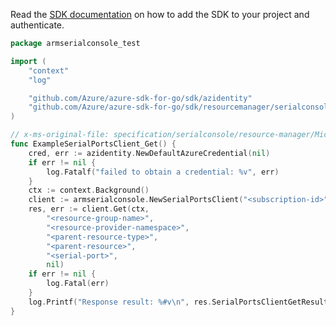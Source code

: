 Read the [SDK documentation](https://github.com/Azure/azure-sdk-for-go/blob/sdk%2Fresourcemanager%2Fserialconsole%2Farmserialconsole%2Fv0.2.1/sdk/resourcemanager/serialconsole/armserialconsole/README.md) on how to add the SDK to your project and authenticate.

```go
package armserialconsole_test

import (
	"context"
	"log"

	"github.com/Azure/azure-sdk-for-go/sdk/azidentity"
	"github.com/Azure/azure-sdk-for-go/sdk/resourcemanager/serialconsole/armserialconsole"
)

// x-ms-original-file: specification/serialconsole/resource-manager/Microsoft.SerialConsole/stable/2018-05-01/examples/GetSerialPort.json
func ExampleSerialPortsClient_Get() {
	cred, err := azidentity.NewDefaultAzureCredential(nil)
	if err != nil {
		log.Fatalf("failed to obtain a credential: %v", err)
	}
	ctx := context.Background()
	client := armserialconsole.NewSerialPortsClient("<subscription-id>", cred, nil)
	res, err := client.Get(ctx,
		"<resource-group-name>",
		"<resource-provider-namespace>",
		"<parent-resource-type>",
		"<parent-resource>",
		"<serial-port>",
		nil)
	if err != nil {
		log.Fatal(err)
	}
	log.Printf("Response result: %#v\n", res.SerialPortsClientGetResult)
}
```
